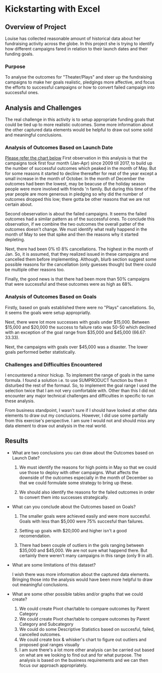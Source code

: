 # Kickstarting with Excel

## Overview of Project
Louise has collected reasonable amount of historical data about her fundraising activity across the globe. In this project she is trying to identify how different campaigns fared in relation to their launch dates and their funding goals.

### Purpose
To analyse the outcomes for "Theater/Plays" and steer up the fundraising campaigns to make her goals realistic, pledgings more affective, and focus the efforts to successful campaigns or how to convert failed campaign into successful ones.

## Analysis and Challenges
The real challenge in this activity is to setup appropriate funding goals that could be tied up to more realistic outcomes. Some more information about the other captured data elements would be helpful to draw out some solid and meaningful conclusions.

### Analysis of Outcomes Based on Launch Date
[Please refer the chart below](https://github.com/neerajain9/RDS-BootCamp/blob/master/Homework/Module%201%20Challenge/Theater_Outcomes_vs_Launch.png)
First observation in this analysis is that the campaigns took first four month (Jan-Apr) since 2009 till 2017, to build up the number of successful outcomes which peaked in the month of May. But for some reasons it started to decline thereafter for reat of the year except a small increase in the month of October. In the month of December the outcomes had been the lowest, may be beacuse of the holiday season people were more involved with friends 'n family. But during this time of the year people are more generous in pledging so why did the number of outcomes dropped this low; there gotta be other reasons that we are not certain about.

Second obeservation is about the failed campaigns. It seems the failed outcomes had a similar pattern as of the successful ones. To conclude this observation, if we combine the two outcomes the overall patter of the outcomes doesn't change. We must identify what really happend in the month of May to see that spike and then the reasons why it started depleting.

Next, there had been 0% t0 8% cancellations. The highest in the month of Jan. So, it is assumed, that they realized issued in these campaigns and cancelled them before implementing. Although, blurb section suggest some possible reasons for the cancellation (only guesses though) but there could be multiple other reasons too.

Finally, the good news is that there had been more than 50% campaigns that were successful and these outcomes were as high as 68%.

### Analysis of Outcomes Based on Goals
Firstly, based on goals established there were no "Plays" cancellations. So, it seems the goals were setup appropriatly.

Next, there were lot more successes with goals under $15,000. Between $15,000 and $20,000 the success to failure ratio was 50-50 which declined with an exception of the goal range from $35,000 and $45,000 (66.67: 33.33).

Next, the campaigns with goals over $45,000 was a disaster. The lower goals performed better statistically.

### Challenges and Difficulties Encountered
I encountered a minor hickup. To implement the range of goals in the same formula. I found a solution i.e. to use SUMPRODUCT function bu then it disturbed the rest of the formaul. So, to implement the goal range I used the selection twice that I am not very comfortable with. Other than this I did not encounter any major technical challenges and difficulties in specific to run these analysis.

From business standpoint, I wasn't sure if I should have looked at other data elements to draw out my conclusions. However, I did use some partially from this exercise's perspective. I am sure I would not and should miss any data element to draw out analysis in the real world.

## Results

- What are two conclusions you can draw about the Outcomes based on Launch Date?

    1. We must identify the reasons for high points in May so that we could use those to deploy with other campaigns. What affects the downside of the outcomes especially in the month of December so that we could formulate some strategy to bring up these.

    2. We should also identify the reasons for the failed outcomes in order to convert them into successes strategically.

- What can you conclude about the Outcomes based on Goals?

    1. The smaller goals were achieved easily and were more succesful. Goals with less than $5,000 were 75% succesful than failures.

    2. Setting up goals with $20,000 and higher isn't a good recomendation.

    3. There had been couple of outliers in the gols ranging between $35,000 and $45,000. We are not sure what happend there. But certainly there weren't many campaigns in this range (only 9 in all). 

- What are some limitations of this dataset?

    I wish there was more information about the captured data elements. Bringing those into the analysis would have been more helpful to draw out meaningful conclusions.

- What are some other possible tables and/or graphs that we could create?
    1. We could create Pivot char/table to compare outcomes by Parent Category
    2. We could create Pivot char/table to compare outcomes by Parent Category and Subcategory
    3. We could do some Descriptive Statistics based on succesful, failed, cancelled outcomes.
    4. We could create box & whisker's chart to figure out outliers and proposed goal ranges visually
    5. I am sure there's a lot more other analysis can be carried out based on what are we looking to find out and for what purpose. The analysis is based on the business requirements and we can then focus our approach appropriately.